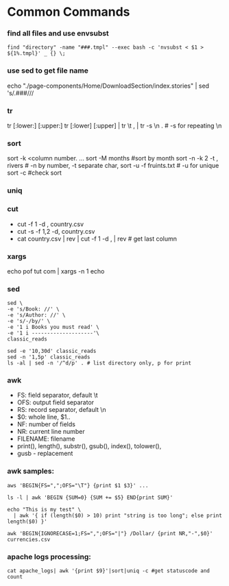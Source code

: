 # Common Commands

### find all files and use envsubst
```
find "directory" -name "###.tmpl" --exec bash -c 'nvsubst < $1 > ${1%.tmpl}' _ {} \;
```

### use sed to get file name
echo "./page-components/Home/DownloadSection/index.stories" | sed 's/.###\///

### tr
tr \[:lower:] \[:upper:]
tr \[:lower] \[:upper] | tr \\t \, | tr -s \\n . # -s for repeating \n

### sort
sort -k <column number. ...
sort -M months #sort by month
sort -n -k 2 -t \, rivers # -n by number, -t separate char,
sort -u -f fruints.txt # -u for unique
sort -c #check sort

### uniq

### cut
- cut -f 1 -d \, country.csv
- cut -s -f 1,2 -d\, country.csv
- cat country.csv | rev | cut -f 1 -d \, | rev # get last column

### xargs
 echo pof tut com | xargs -n 1 echo
 
### sed
```
sed \
-e 's/Book: //' \
-e 's/Author: //' \
-e 's/-/by/' \
-e '1 i Books you must read' \
-e '1 i --------------------'\
classic_reads
```
```
sed -e '10,30d' classic_reads
sed -n '1,5p' classic_reads
ls -al | sed -n '/^d/p' . # list directory only, p for print
```
### awk
- FS: field separator, default \t
- OFS: output field separator
- RS: record separator, default \n
- $0: whole line, $1.. 
- NF: number of fields
- NR: current line number
- FILENAME: filename
- print(), length(), substr(), gsub(), index(), tolower(), 
- gusb - replacement 

### awk samples:
```
aws 'BEGIN{FS=",";OFS="\T"} {print $1 $3}' ...
```
```
ls -l | awk 'BEGIN {SUM=0} {SUM += $5} END{print SUM}'
```
```
echo "This is my test" \
  | awk '{ if (length($0) > 10) print "string is too long"; else print length($0) }'
```
```
awk 'BEGIN{IGNORECASE=1;FS=",";OFS="|"} /Dollar/ {print NR,"-",$0}' currencies.csv
```

### apache logs processing:
```
cat apache_logs| awk '{print $9}'|sort|uniq -c #get statuscode and count
```
